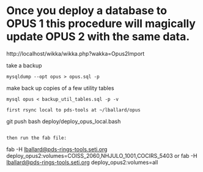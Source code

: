 # Once you deploy a database to OPUS 1 this procedure will magically update OPUS 2 with the same data.

http://localhost/wikka/wikka.php?wakka=Opus2Import

take a backup
```
mysqldump --opt opus > opus.sql -p
```

make back up copies of a few utility tables
```
mysql opus < backup_util_tables.sql -p -v

first rsync local to pds-tools at ~/lballard/opus
```
git push
bash deploy/deploy_opus_local.bash
```

then run the fab file:
```
fab -H lballard@pds-rings-tools.seti.org deploy_opus2:volumes=COISS_2060,NHJULO_1001,COCIRS_5403
or
fab -H lballard@pds-rings-tools.seti.org deploy_opus2:volumes=all

```
